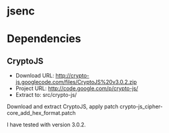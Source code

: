 jsenc
=====

Dependencies
============

CryptoJS
--------

  * Download URL: http://crypto-js.googlecode.com/files/CryptoJS%20v3.0.2.zip
  * Project URL: http://code.google.com/p/crypto-js/
  * Extract to: src/crypto-js/

Download and extract CryptoJS, apply patch crypto-js_cipher-core_add_hex_format.patch

I have tested with version 3.0.2.

